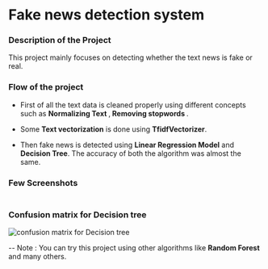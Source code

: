 # Fake news detection system

### <b> Description of the Project </b>

This project mainly focuses on detecting whether the text news is fake or real. 

### <b> Flow of the project </b>

* First of all the text data is cleaned properly using different concepts such as <b> Normalizing Text </b>,<b> Removing stopwords </b>.

* Some <b> Text vectorization</b> is done using <b> TfidfVectorizer</b>.

* Then fake news is detected using <b>Linear Regression Model</b> and <b>Decision Tree</b>. The accuracy of both the algorithm was almost the same.

### <b> Few Screenshots </b><br><br>

### Confusion matrix for Decision tree

<img src="./Images/confusionmatrix.png" alt="confusion matrix for Decision tree" />


-- Note : You can try this project using other algorithms like <b> Random Forest</b> and many others.

